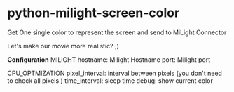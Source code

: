 # python-milight-screen-color

Get One single color to represent the screen and send to MiLight Connector

Let's make our movie more realistic? ;)

**Configuration**
MILIGHT
hostname: Milight Hostname
port: Milight port


CPU_OPTMIZATION
pixel_interval: interval between pixels (you don't need to check all pixels )
time_interval: sleep time 
debug: show current color

